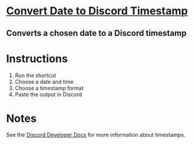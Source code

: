 # [Convert Date to Discord Timestamp](https://www.routinehub.co/shortcut/18020/)
Converts a chosen date to a Discord timestamp
---

# Instructions
1. Run the shortcut
2. Choose a date and time
3. Choose a timestamp format
4. Paste the output in Discord

# Notes
See the [Discord Developer Docs](https://discord.com/developers/docs/reference#message-formatting-timestamp-styles) for more information about timestamps.